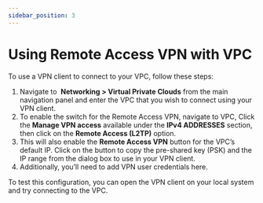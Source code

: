 ```yaml
---
sidebar_position: 3
---
```

# Using Remote Access VPN with VPC

To use a VPN client to connect to your VPC, follow these steps:

1. Navigate to  **Networking > Virtual Private Clouds** from the main navigation panel and enter the VPC that you wish to connect using your VPN client.
2. To enable the switch for the Remote Access VPN, navigate to VPC, Click the **Manage VPN access** available under the **IPv4 ADDRESSES** section, then click on the **Remote Access (L2TP)** option.
3. This will also enable the **Remote Access VPN** button for the VPC’s default IP. Click on the button to copy the pre-shared key (PSK) and the IP range from the dialog box to use in your VPN client.
4. Additionally, you’ll need to add VPN user credentials here.

To test this configuration, you can open the VPN client on your local system and try connecting to the VPC.


